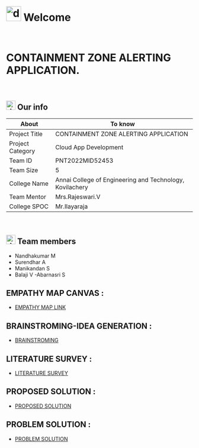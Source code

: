 # <img src="https://user-images.githubusercontent.com/99788851/194714225-20b1436e-cc0e-4972-8ab1-1d6cc0abf3f3.png" alt="drawing" width="40"/> Welcome
&emsp;

# CONTAINMENT ZONE ALERTING APPLICATION.


&emsp;

## <img src="https://user-images.githubusercontent.com/99788851/194714826-a05deae0-6d33-449d-a1e8-a126f30e1b4f.png" alt="drawing" width="25"/> Our info

| About | To know |
| --- | --- |
| Project Title | CONTAINMENT ZONE ALERTING APPLICATION |
| Project Category |Cloud App Development &emsp; |
| Team ID |PNT2022MID52453 &emsp; |
| Team Size |5 &emsp; |
| College Name |Annai College of Engineering and Technology, Kovilachery &emsp; |
| Team Mentor |Mrs.Rajeswari.V|
| College SPOC |Mr.Ilayaraja |

&emsp;


## <img src="https://user-images.githubusercontent.com/99788851/194715091-fd5a8ed2-641a-44e2-bb77-613e36c4ee00.png" alt="drawing" width="25"/> Team members
- Nandhakumar M
- Surendhar A
- Manikandan S
- Balaji V
-Abarnasri S

## EMPATHY MAP CANVAS :

   - [EMPATHY MAP LINK](https://github.com/IBM-EPBL/IBM-Project-48064-1660804174/blob/main/Project%20design%20and%20Planning/Ideation%20phase/Empathy_Map.pdf)
   

## BRAINSTROMING-IDEA GENERATION :
   - [BRAINSTROMING](https://github.com/IBM-EPBL/IBM-Project-48064-1660804174/blob/main/Project%20design%20and%20Planning/Ideation%20phase/BrainStroming.pdf)
   
   
## LITERATURE SURVEY :
   - [LITERATURE SURVEY](https://github.com/IBM-EPBL/IBM-Project-48064-1660804174/blob/main/Project%20design%20and%20Planning/Ideation%20phase/Literature_Survey.pdf)
  
   
## PROPOSED SOLUTION :
   - [PROPOSED SOLUTION](https://github.com/IBM-EPBL/IBM-Project-48064-1660804174/blob/main/Project%20design%20and%20Planning/Project%20Design%20Phase%201/Proposed%20solution.pdf)
   
## PROBLEM SOLUTION :
- [PROBLEM SOLUTION](https://github.com/IBM-EPBL/IBM-Project-48064-1660804174/blob/main/Project%20design%20and%20Planning/Project%20Design%20Phase%201/Problem%20Solution%20fit_CONTAINMENT.pdf)







